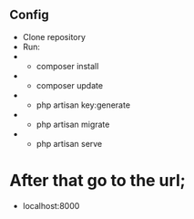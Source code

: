 ## Config
- Clone repository
- Run:
- - composer install
- - composer update
- - php artisan key:generate
- - php artisan migrate
- - php artisan serve

# After that go to the url;
- localhost:8000